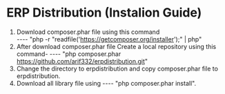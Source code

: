 ERP Distribution (Instalion Guide)
========================

1. Download composer.phar file using this command  
    ---- "php -r "readfile('https://getcomposer.org/installer');" | php"
2. After download composer.phar file Create a local repository using
this command- 
    ---- "php composer.phar https://github.com/arif332/erpdistribution.git"
3. Change the directory to erpdistribution and copy composer.phar file to erpdistribution.
4. Download all library file using 
    ---- "php composer.phar install".
